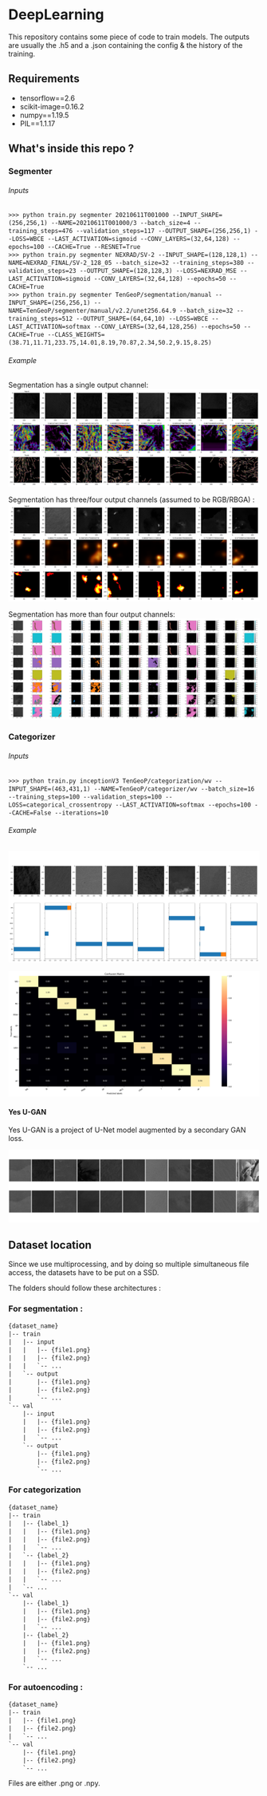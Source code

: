 # DeepLearning

This repository contains some piece of code to train models. The outputs are usually the .h5 and a .json containing the config & the history of the training.

## Requirements

- tensorflow==2.6
- scikit-image=0.16.2
- numpy==1.19.5
- PIL==1.1.17

## What's inside this repo ?

### Segmenter

###### Inputs

````shell
>>> python train.py segmenter 20210611T001000 --INPUT_SHAPE=(256,256,1) --NAME=20210611T001000/3 --batch_size=4 --training_steps=476 --validation_steps=117 --OUTPUT_SHAPE=(256,256,1) --LOSS=WBCE --LAST_ACTIVATION=sigmoid --CONV_LAYERS=(32,64,128) --epochs=100 --CACHE=True --RESNET=True
>>> python train.py segmenter NEXRAD/SV-2 --INPUT_SHAPE=(128,128,1) --NAME=NEXRAD_FINAL/SV-2_128_05 --batch_size=32 --training_steps=380 --validation_steps=23 --OUTPUT_SHAPE=(128,128,3) --LOSS=NEXRAD_MSE --LAST_ACTIVATION=sigmoid --CONV_LAYERS=(32,64,128) --epochs=50 --CACHE=True
>>> python train.py segmenter TenGeoP/segmentation/manual --INPUT_SHAPE=(256,256,1) --NAME=TenGeoP/segmenter/manual/v2.2/unet256.64.9 --batch_size=32 --training_steps=512 --OUTPUT_SHAPE=(64,64,10) --LOSS=WBCE --LAST_ACTIVATION=softmax --CONV_LAYERS=(32,64,128,256) --epochs=50 --CACHE=True --CLASS_WEIGHTS=(38.71,11.71,233.75,14.01,8.19,70.87,2.34,50.2,9.15,8.25)
````

###### Example

Segmentation has a single output channel:
![](_outputs/segmenter_example2.png)

Segmentation has three/four output channels (assumed to be RGB/RBGA) :
![](_outputs/segmenter_example1.png)

Segmentation has more than four output channels:
![](_outputs/segmenter_example3.png)

### Categorizer

###### Inputs

````shell
>>> python train.py inceptionV3 TenGeoP/categorization/wv --INPUT_SHAPE=(463,431,1) --NAME=TenGeoP/categorizer/wv --batch_size=16 --training_steps=100 --validation_steps=100 --LOSS=categorical_crossentropy --LAST_ACTIVATION=softmax --epochs=100 --CACHE=False --iterations=10
````

###### Example

![](_outputs/categorizer_example1.png)

![](_outputs/categorizer_example2.png)

#### Yes U-GAN

Yes U-GAN is a project of U-Net model augmented by a secondary GAN loss.


![](_outputs/yes_ugan_example.png)


## Dataset location

Since we use multiprocessing, and by doing so multiple simultaneous file access, the datasets have to be put on a SSD.

The folders should follow these architectures :


### For segmentation :
```
{dataset_name}
|-- train
|   |-- input
|   |   |-- {file1.png}
|   |   |-- {file2.png}
|   |   `-- ...
|   `-- output
|       |-- {file1.png}
|       |-- {file2.png}
|       `-- ...
`-- val
    |-- input
    |   |-- {file1.png}
    |   |-- {file2.png}
    |   `-- ...
    `-- output
        |-- {file1.png}
        |-- {file2.png}
        `-- ...
```   

### For categorization
```
{dataset_name}
|-- train
|   |-- {label_1}
|   |   |-- {file1.png}
|   |   |-- {file2.png}
|   |   `-- ...
|   `-- {label_2}
|   |   |-- {file1.png}
|   |   |-- {file2.png}
|   |   `-- ...
|   `-- ...
`-- val
    |-- {label_1}
    |   |-- {file1.png}
    |   |-- {file2.png}
    |   `-- ...
    |-- {label_2}
    |   |-- {file1.png}
    |   |-- {file2.png}
    |   `-- ...
    `-- ...
```

### For autoencoding :
```
{dataset_name}
|-- train
|   |-- {file1.png}
|   |-- {file2.png}
|   `-- ...
`-- val
    |-- {file1.png}
    |-- {file2.png}
    `-- ...
```   

Files are either .png or .npy.